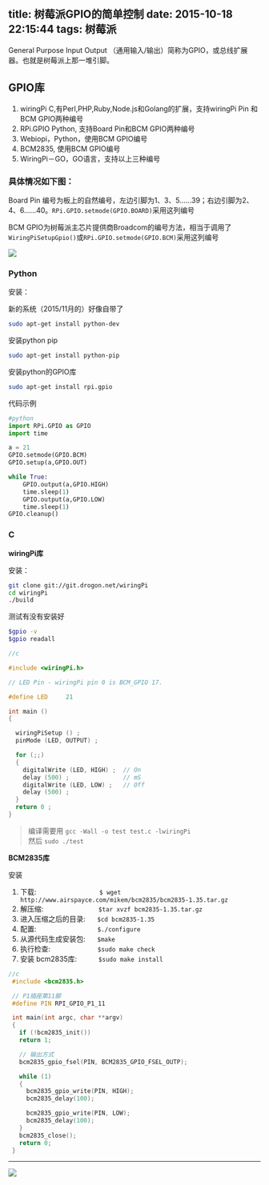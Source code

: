 title: 树莓派GPIO的简单控制
date: 2015-10-18 22:15:44
tags: 树莓派
---

General Purpose Input Output （通用输入/输出）简称为GPIO，或总线扩展器。也就是树莓派上那一堆引脚。

<!--more-->

## GPIO库

1. wiringPi C,有Perl,PHP,Ruby,Node.js和Golang的扩展，支持wiringPi Pin 和BCM GPIO两种编号
2. RPi.GPIO Python, 支持Board Pin和BCM GPIO两种编号
3. Webiopi，Python，使用BCM GPIO编号
4. BCM2835, 使用BCM GPIO编号
5. WiringPi－GO，GO语言，支持以上三种编号

### 具体情况如下图：

Board Pin 编号为板上的自然编号，左边引脚为1、3、5……39；右边引脚为2、4、6……40。`RPi.GPIO.setmode(GPIO.BOARD)`采用这列编号

BCM GPIO为树莓派主芯片提供商Broadcom的编号方法，相当于调用了`WiringPiSetupGpio()`或`RPi.GPIO.setmode(GPIO.BCM)`采用这列编号

![](http://7xkfbb.com1.z0.glb.clouddn.com/15-10-18/44779713.jpg)




### Python

安装：

新的系统（2015/11月的）好像自带了

```bash
sudo apt-get install python-dev
```

安装python pip


```bash
sudo apt-get install python-pip
```

安装python的GPIO库

```bash
sudo apt-get install rpi.gpio
```
代码示例

~~~python
#python
import RPi.GPIO as GPIO
import time

a = 21
GPIO.setmode(GPIO.BCM) 
GPIO.setup(a,GPIO.OUT)

while True:
    GPIO.output(a,GPIO.HIGH)
    time.sleep(1)
    GPIO.output(a,GPIO.LOW)
    time.sleep(1)
GPIO.cleanup()
~~~

### C

**wiringPi库**

安装：

~~~sh
git clone git://git.drogon.net/wiringPi
cd wiringPi
./build
~~~

测试有没有安装好

~~~sh
$gpio -v
$gpio readall
~~~


~~~c
//c

#include <wiringPi.h>

// LED Pin - wiringPi pin 0 is BCM_GPIO 17.

#define LED     21

int main ()
{

  wiringPiSetup () ;
  pinMode (LED, OUTPUT) ;

  for (;;)
  {
    digitalWrite (LED, HIGH) ;  // On
    delay (500) ;               // mS
    digitalWrite (LED, LOW) ;   // Off
    delay (500) ;
  }
  return 0 ;
}
~~~

> 编译需要用  `gcc -Wall -o test test.c -lwiringPi`  
> 然后 `sudo ./test`


**BCM2835库**

安装

1. 下载:  &nbsp; &nbsp;&nbsp;&nbsp;&nbsp;&nbsp;&nbsp;&nbsp;&nbsp;&nbsp;&nbsp;&nbsp;&nbsp;&nbsp;&nbsp;&nbsp;&nbsp;&nbsp;&nbsp;&nbsp;&nbsp;&nbsp;&nbsp;&nbsp;&nbsp;&nbsp;&nbsp;&nbsp;&nbsp; `$ wget http://www.airspayce.com/mikem/bcm2835/bcm2835-1.35.tar.gz`
2. 解压缩:  &nbsp;&nbsp;&nbsp;&nbsp;&nbsp;&nbsp;&nbsp;&nbsp;&nbsp;&nbsp;&nbsp;&nbsp;&nbsp;&nbsp;&nbsp;&nbsp;&nbsp;&nbsp;&nbsp;&nbsp;&nbsp;&nbsp;&nbsp;&nbsp;&nbsp;&nbsp;   `$tar xvzf bcm2835-1.35.tar.gz`
3. 进入压缩之后的目录: &nbsp;&nbsp;&nbsp;&nbsp;&nbsp;`$cd bcm2835-1.35`
4. 配置:    &nbsp;&nbsp;&nbsp;&nbsp;&nbsp;&nbsp;&nbsp;&nbsp;&nbsp;&nbsp;&nbsp; &nbsp;&nbsp;&nbsp;&nbsp;&nbsp;&nbsp;&nbsp;&nbsp;&nbsp;&nbsp;&nbsp;&nbsp;&nbsp;&nbsp;&nbsp;&nbsp;&nbsp;          `$./configure`
5. 从源代码生成安装包: &nbsp;&nbsp;&nbsp;&nbsp; `$make`
6. 执行检查:    &nbsp;&nbsp;&nbsp;&nbsp;&nbsp;&nbsp;&nbsp;&nbsp;&nbsp;&nbsp;&nbsp;&nbsp;&nbsp;&nbsp;&nbsp;&nbsp;&nbsp;&nbsp;&nbsp;&nbsp;&nbsp;&nbsp;       `$sudo make check`
7. 安装 bcm2835库:  &nbsp;&nbsp;&nbsp;&nbsp;&nbsp;&nbsp;&nbsp;&nbsp;&nbsp;  `$sudo make install`


```c
//c
 #include <bcm2835.h>

 // P1插座第11脚
 #define PIN RPI_GPIO_P1_11

 int main(int argc, char **argv)
 {
   if (!bcm2835_init())
   return 1;

   // 输出方式
   bcm2835_gpio_fsel(PIN, BCM2835_GPIO_FSEL_OUTP);

   while (1)
   {
     bcm2835_gpio_write(PIN, HIGH);
     bcm2835_delay(100);

     bcm2835_gpio_write(PIN, LOW);
     bcm2835_delay(100);
   }
   bcm2835_close();
   return 0;
 }
```

------
![](http://7xkfbb.com1.z0.glb.clouddn.com/15-10-18/93321296.jpg)

